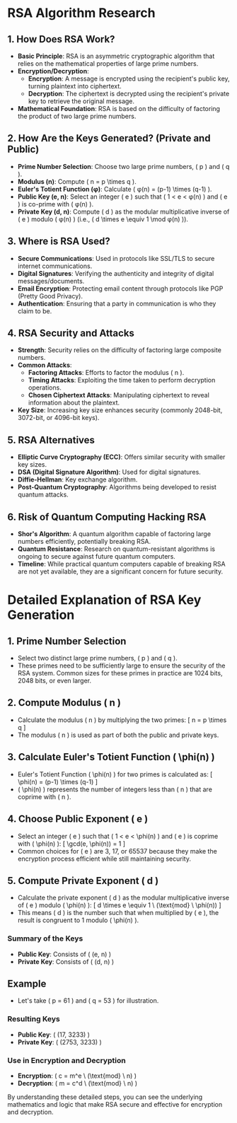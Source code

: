 # RSA Algorithm Research

## 1. How Does RSA Work?
- **Basic Principle**: RSA is an asymmetric cryptographic algorithm that relies on the mathematical properties of large prime numbers.
- **Encryption/Decryption**: 
  - **Encryption**: A message is encrypted using the recipient's public key, turning plaintext into ciphertext.
  - **Decryption**: The ciphertext is decrypted using the recipient's private key to retrieve the original message.
- **Mathematical Foundation**: RSA is based on the difficulty of factoring the product of two large prime numbers.

## 2. How Are the Keys Generated? (Private and Public)
- **Prime Number Selection**: Choose two large prime numbers, \( p \) and \( q \).
- **Modulus (n)**: Compute \( n = p \times q \).
- **Euler's Totient Function (φ)**: Calculate \( φ(n) = (p-1) \times (q-1) \).
- **Public Key (e, n)**: Select an integer \( e \) such that \( 1 < e < φ(n) \) and \( e \) is co-prime with \( φ(n) \).
- **Private Key (d, n)**: Compute \( d \) as the modular multiplicative inverse of \( e \) modulo \( φ(n) \) (i.e., \( d \times e \equiv 1 \mod φ(n) \)).

## 3. Where is RSA Used?
- **Secure Communications**: Used in protocols like SSL/TLS to secure internet communications.
- **Digital Signatures**: Verifying the authenticity and integrity of digital messages/documents.
- **Email Encryption**: Protecting email content through protocols like PGP (Pretty Good Privacy).
- **Authentication**: Ensuring that a party in communication is who they claim to be.

## 4. RSA Security and Attacks
- **Strength**: Security relies on the difficulty of factoring large composite numbers.
- **Common Attacks**:
  - **Factoring Attacks**: Efforts to factor the modulus \( n \).
  - **Timing Attacks**: Exploiting the time taken to perform decryption operations.
  - **Chosen Ciphertext Attacks**: Manipulating ciphertext to reveal information about the plaintext.
- **Key Size**: Increasing key size enhances security (commonly 2048-bit, 3072-bit, or 4096-bit keys).

## 5. RSA Alternatives
- **Elliptic Curve Cryptography (ECC)**: Offers similar security with smaller key sizes.
- **DSA (Digital Signature Algorithm)**: Used for digital signatures.
- **Diffie-Hellman**: Key exchange algorithm.
- **Post-Quantum Cryptography**: Algorithms being developed to resist quantum attacks.

## 6. Risk of Quantum Computing Hacking RSA
- **Shor's Algorithm**: A quantum algorithm capable of factoring large numbers efficiently, potentially breaking RSA.
- **Quantum Resistance**: Research on quantum-resistant algorithms is ongoing to secure against future quantum computers.
- **Timeline**: While practical quantum computers capable of breaking RSA are not yet available, they are a significant concern for future security.


# Detailed Explanation of RSA Key Generation

## 1. Prime Number Selection
- Select two distinct large prime numbers, \( p \) and \( q \).
- These primes need to be sufficiently large to ensure the security of the RSA system. Common sizes for these primes in practice are 1024 bits, 2048 bits, or even larger.

## 2. Compute Modulus \( n \)
- Calculate the modulus \( n \) by multiplying the two primes: 
  \[
  n = p \times q
  \]
- The modulus \( n \) is used as part of both the public and private keys.

## 3. Calculate Euler's Totient Function \( \phi(n) \)
- Euler's Totient Function \( \phi(n) \) for two primes is calculated as:
  \[
  \phi(n) = (p-1) \times (q-1)
  \]
- \( \phi(n) \) represents the number of integers less than \( n \) that are coprime with \( n \).

## 4. Choose Public Exponent \( e \)
- Select an integer \( e \) such that \( 1 < e < \phi(n) \) and \( e \) is coprime with \( \phi(n) \):
  \[
  \gcd(e, \phi(n)) = 1
  \]
- Common choices for \( e \) are 3, 17, or 65537 because they make the encryption process efficient while still maintaining security.

## 5. Compute Private Exponent \( d \)
- Calculate the private exponent \( d \) as the modular multiplicative inverse of \( e \) modulo \( \phi(n) \):
  \[
  d \times e \equiv 1 \ (\text{mod} \ \phi(n))
  \]
- This means \( d \) is the number such that when multiplied by \( e \), the result is congruent to 1 modulo \( \phi(n) \).

### Summary of the Keys
- **Public Key**: Consists of \( (e, n) \)
- **Private Key**: Consists of \( (d, n) \)

## Example
- Let's take \( p = 61 \) and \( q = 53 \) for illustration.

### Resulting Keys
- **Public Key**: \( (17, 3233) \)
- **Private Key**: \( (2753, 3233) \)

### Use in Encryption and Decryption
- **Encryption**: \( c = m^e \ (\text{mod} \ n) \)
- **Decryption**: \( m = c^d \ (\text{mod} \ n) \)

By understanding these detailed steps, you can see the underlying mathematics and logic that make RSA secure and effective for encryption and decryption.
